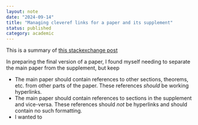 ```yaml
---
layout: note 
date: "2024-09-14" 
title: "Managing cleveref links for a paper and its supplement"
status: published
category: academic
---
```


This is a summary of [this stackexchange post](https://tex.stackexchange.com/questions/656902/while-splitting-a-manuscript-appendix-into-separate-files-how-could-i-keep-th)

In preparing the final version of a paper, I found myself needing to separate the main paper from the supplement, but keep 

* The main paper should contain references to other sections, theorems, etc. from other parts of the paper. These references _should_ be working hyperlinks.
* The main paper should contain references to sections in the supplement and vice-versa. These references should _not_ be hyperlinks and should contain no such formatting.
* I wanted to 
